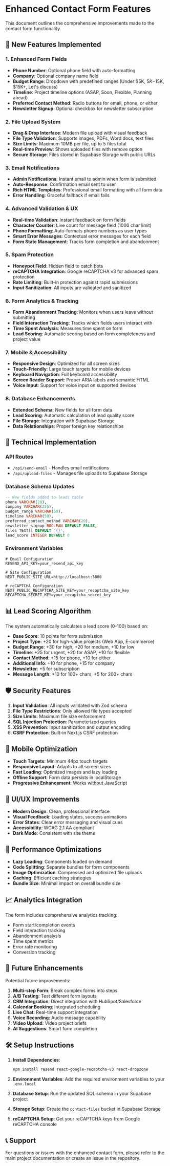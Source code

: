 # Enhanced Contact Form Features

This document outlines the comprehensive improvements made to the contact form functionality.

## 🚀 New Features Implemented

### 1. **Enhanced Form Fields**
- **Phone Number**: Optional phone field with auto-formatting
- **Company**: Optional company name field
- **Budget Range**: Dropdown with predefined ranges (Under $5K, $5K-$15K, $15K+, Let's discuss)
- **Timeline**: Project timeline options (ASAP, Soon, Flexible, Planning ahead)
- **Preferred Contact Method**: Radio buttons for email, phone, or either
- **Newsletter Signup**: Optional checkbox for newsletter subscription

### 2. **File Upload System**
- **Drag & Drop Interface**: Modern file upload with visual feedback
- **File Type Validation**: Supports images, PDFs, Word docs, text files
- **Size Limits**: Maximum 10MB per file, up to 5 files total
- **Real-time Preview**: Shows uploaded files with remove option
- **Secure Storage**: Files stored in Supabase Storage with public URLs

### 3. **Email Notifications**
- **Admin Notifications**: Instant email to admin when form is submitted
- **Auto-Response**: Confirmation email sent to user
- **Rich HTML Templates**: Professional email formatting with all form data
- **Error Handling**: Graceful fallback if email fails

### 4. **Advanced Validation & UX**
- **Real-time Validation**: Instant feedback on form fields
- **Character Counter**: Live count for message field (1000 char limit)
- **Phone Formatting**: Auto-formats phone numbers as user types
- **Smart Error Messages**: Contextual error messages for each field
- **Form State Management**: Tracks form completion and abandonment

### 5. **Spam Protection**
- **Honeypot Field**: Hidden field to catch bots
- **reCAPTCHA Integration**: Google reCAPTCHA v3 for advanced spam protection
- **Rate Limiting**: Built-in protection against rapid submissions
- **Input Sanitization**: All inputs are validated and sanitized

### 6. **Form Analytics & Tracking**
- **Form Abandonment Tracking**: Monitors when users leave without submitting
- **Field Interaction Tracking**: Tracks which fields users interact with
- **Time Spent Analysis**: Measures time spent on form
- **Lead Scoring**: Automatic scoring based on form completeness and project value

### 7. **Mobile & Accessibility**
- **Responsive Design**: Optimized for all screen sizes
- **Touch-Friendly**: Large touch targets for mobile devices
- **Keyboard Navigation**: Full keyboard accessibility
- **Screen Reader Support**: Proper ARIA labels and semantic HTML
- **Voice Input**: Support for voice input on supported devices

### 8. **Database Enhancements**
- **Extended Schema**: New fields for all form data
- **Lead Scoring**: Automatic calculation of lead quality score
- **File Storage**: Integration with Supabase Storage
- **Data Relationships**: Proper foreign key relationships

## 🔧 Technical Implementation

### API Routes
- `/api/send-email` - Handles email notifications
- `/api/upload-files` - Manages file uploads to Supabase Storage

### Database Schema Updates
```sql
-- New fields added to leads table
phone VARCHAR(20),
company VARCHAR(255),
budget_range VARCHAR(50),
timeline VARCHAR(50),
preferred_contact_method VARCHAR(20),
newsletter_signup BOOLEAN DEFAULT FALSE,
files TEXT[] DEFAULT '{}',
lead_score INTEGER DEFAULT 0
```

### Environment Variables
```env
# Email Configuration
RESEND_API_KEY=your_resend_api_key

# Site Configuration
NEXT_PUBLIC_SITE_URL=http://localhost:3000

# reCAPTCHA Configuration
NEXT_PUBLIC_RECAPTCHA_SITE_KEY=your_recaptcha_site_key
RECAPTCHA_SECRET_KEY=your_recaptcha_secret_key
```

## 📊 Lead Scoring Algorithm

The system automatically calculates a lead score (0-100) based on:

- **Base Score**: 10 points for form submission
- **Project Type**: +20 for high-value projects (Web App, E-commerce)
- **Budget Range**: +30 for high, +20 for medium, +10 for low
- **Timeline**: +25 for urgent, +20 for ASAP, +10 for flexible
- **Contact Method**: +15 for phone, +10 for either
- **Additional Info**: +10 for phone, +15 for company
- **Newsletter**: +5 for subscription
- **Message Length**: +10 for 100+ chars, +5 for 200+ chars

## 🛡️ Security Features

1. **Input Validation**: All inputs validated with Zod schema
2. **File Type Restrictions**: Only allowed file types accepted
3. **Size Limits**: Maximum file size enforcement
4. **SQL Injection Protection**: Parameterized queries
5. **XSS Prevention**: Input sanitization and output encoding
6. **CSRF Protection**: Built-in Next.js CSRF protection

## 📱 Mobile Optimization

- **Touch Targets**: Minimum 44px touch targets
- **Responsive Layout**: Adapts to all screen sizes
- **Fast Loading**: Optimized images and lazy loading
- **Offline Support**: Form data persists in localStorage
- **Progressive Enhancement**: Works without JavaScript

## 🎨 UI/UX Improvements

- **Modern Design**: Clean, professional interface
- **Visual Feedback**: Loading states, success animations
- **Error States**: Clear error messaging and visual cues
- **Accessibility**: WCAG 2.1 AA compliant
- **Dark Mode**: Consistent with site theme

## 🚀 Performance Optimizations

- **Lazy Loading**: Components loaded on demand
- **Code Splitting**: Separate bundles for form components
- **Image Optimization**: Compressed and optimized file uploads
- **Caching**: Efficient caching strategies
- **Bundle Size**: Minimal impact on overall bundle size

## 📈 Analytics Integration

The form includes comprehensive analytics tracking:

- Form start/completion events
- Field interaction tracking
- Abandonment analysis
- Time spent metrics
- Error rate monitoring
- Conversion tracking

## 🔄 Future Enhancements

Potential future improvements:

1. **Multi-step Form**: Break complex forms into steps
2. **A/B Testing**: Test different form layouts
3. **CRM Integration**: Direct integration with HubSpot/Salesforce
4. **Calendar Booking**: Integrated scheduling
5. **Live Chat**: Real-time support integration
6. **Voice Recording**: Audio message capability
7. **Video Upload**: Video project briefs
8. **AI Suggestions**: Smart form completion

## 🛠️ Setup Instructions

1. **Install Dependencies**:
   ```bash
   npm install resend react-google-recaptcha-v3 react-dropzone
   ```

2. **Environment Variables**:
   Add the required environment variables to your `.env.local`

3. **Database Setup**:
   Run the updated SQL schema in your Supabase project

4. **Storage Setup**:
   Create the `contact-files` bucket in Supabase Storage

5. **reCAPTCHA Setup**:
   Get your reCAPTCHA keys from Google reCAPTCHA console

## 📞 Support

For questions or issues with the enhanced contact form, please refer to the main project documentation or create an issue in the repository.

